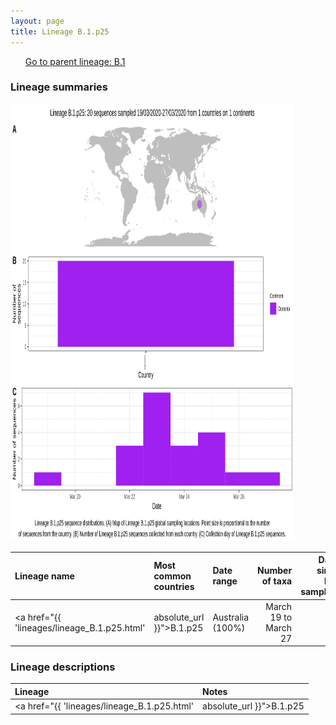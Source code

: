 ```yaml
---
layout: page
title: Lineage B.1.p25
---
```




<p>
<ul class="actions small">
	 <a href="{{ 'lineages/lineage_B.1.html' | absolute_url }}" class="button special fit">Go to parent lineage: B.1</a>
</ul>
</p>
<h3> Lineage summaries</h3>

<img src="../assets/images/B.1.p25.svg" alt="B.1.p25 lineage summary figure" width="90%" height="700px" />


| Lineage name | Most common countries | Date range | Number of taxa |  Days since last sampling | Known Travel | Recall value |
|:-----|:-----|:-------|-------:|-------:|:---------|--------:|
| <a href="{{ 'lineages/lineage_B.1.p25.html' | absolute_url }}">B.1.p25</a> | Australia (100%) | March 19 to March 27 | 16 | 44 |  | 75.0 |

<h3>Lineage descriptions</h3>

| Lineage | Notes |
|:-----|:-----|
| <a href="{{ 'lineages/lineage_B.1.p25.html' | absolute_url }}">B.1.p25</a> | Australian lineage, some low internal bootstrap values and parent node BS=16. However all sequences within it are Australian and that's with quite a lot of diversity as well. |

